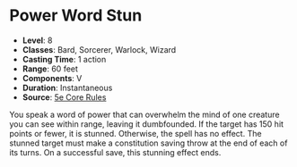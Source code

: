 # Power Word Stun

- **Level**: 8
- **Classes**: Bard, Sorcerer, Warlock, Wizard
- **Casting Time**: 1 action
- **Range**: 60 feet
- **Components**: V
- **Duration**: Instantaneous
- **Source**: [5e Core Rules](http://dnd.wizards.com/articles/features/systems-reference-document-srd)

You speak a word of power that can overwhelm the mind of one creature you can see within range, leaving it dumbfounded. If the target has 150 hit points or fewer, it is stunned. Otherwise, the spell has no effect. The stunned target must make a constitution saving throw at the end of each of its turns. On a successful save, this stunning effect ends.

